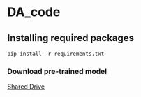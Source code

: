 # DA_code

## Installing required packages

`pip install -r requirements.txt`

### Download pre-trained model 

[Shared Drive](https://drive.google.com/drive/folders/11Y2Km1y1yDIIfyYaFVeF5cpTNBahUsGr?usp=sharing)
